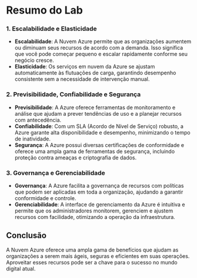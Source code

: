# Resumo do Lab

### 1. Escalabilidade e Elasticidade
- **Escalabilidade**: A Nuvem Azure permite que as organizações aumentem ou diminuam seus recursos de acordo com a demanda. Isso significa que você pode começar pequeno e escalar rapidamente conforme seu negócio cresce.
- **Elasticidade**: Os serviços em nuvem da Azure se ajustam automaticamente às flutuações de carga, garantindo desempenho consistente sem a necessidade de intervenção manual.

### 2. Previsibilidade, Confiabilidade e Segurança
- **Previsibilidade**: A Azure oferece ferramentas de monitoramento e análise que ajudam a prever tendências de uso e a planejar recursos com antecedência.
- **Confiabilidade**: Com um SLA (Acordo de Nível de Serviço) robusto, a Azure garante alta disponibilidade e desempenho, minimizando o tempo de inatividade.
- **Segurança**: A Azure possui diversas certificações de conformidade e oferece uma ampla gama de ferramentas de segurança, incluindo proteção contra ameaças e criptografia de dados.

### 3. Governança e Gerenciabilidade
- **Governança**: A Azure facilita a governança de recursos com políticas que podem ser aplicadas em toda a organização, ajudando a garantir conformidade e controle.
- **Gerenciabilidade**: A interface de gerenciamento da Azure é intuitiva e permite que os administradores monitorem, gerenciem e ajustem recursos com facilidade, otimizando a operação da infraestrutura.

## Conclusão
A Nuvem Azure oferece uma ampla gama de benefícios que ajudam as organizações a serem mais ágeis, seguras e eficientes em suas operações. Aproveitar esses recursos pode ser a chave para o sucesso no mundo digital atual.

